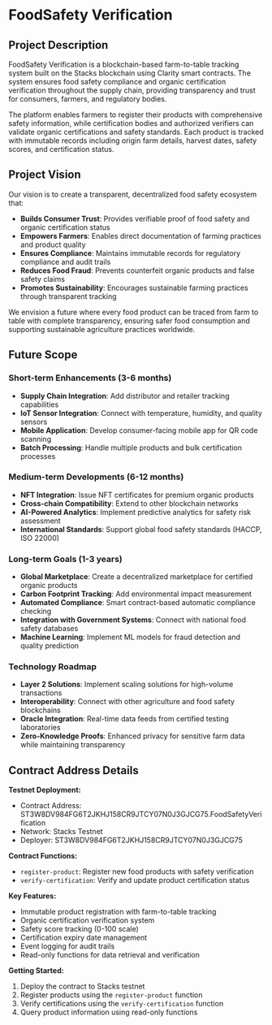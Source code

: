 # FoodSafety Verification

## Project Description

FoodSafety Verification is a blockchain-based farm-to-table tracking system built on the Stacks blockchain using Clarity smart contracts. The system ensures food safety compliance and organic certification verification throughout the supply chain, providing transparency and trust for consumers, farmers, and regulatory bodies.

The platform enables farmers to register their products with comprehensive safety information, while certification bodies and authorized verifiers can validate organic certifications and safety standards. Each product is tracked with immutable records including origin farm details, harvest dates, safety scores, and certification status.

## Project Vision

Our vision is to create a transparent, decentralized food safety ecosystem that:

- **Builds Consumer Trust**: Provides verifiable proof of food safety and organic certification status
- **Empowers Farmers**: Enables direct documentation of farming practices and product quality
- **Ensures Compliance**: Maintains immutable records for regulatory compliance and audit trails
- **Reduces Food Fraud**: Prevents counterfeit organic products and false safety claims
- **Promotes Sustainability**: Encourages sustainable farming practices through transparent tracking

We envision a future where every food product can be traced from farm to table with complete transparency, ensuring safer food consumption and supporting sustainable agriculture practices worldwide.

## Future Scope

### Short-term Enhancements (3-6 months)
- **Supply Chain Integration**: Add distributor and retailer tracking capabilities
- **IoT Sensor Integration**: Connect with temperature, humidity, and quality sensors
- **Mobile Application**: Develop consumer-facing mobile app for QR code scanning
- **Batch Processing**: Handle multiple products and bulk certification processes

### Medium-term Developments (6-12 months)
- **NFT Integration**: Issue NFT certificates for premium organic products
- **Cross-chain Compatibility**: Extend to other blockchain networks
- **AI-Powered Analytics**: Implement predictive analytics for safety risk assessment
- **International Standards**: Support global food safety standards (HACCP, ISO 22000)

### Long-term Goals (1-3 years)
- **Global Marketplace**: Create a decentralized marketplace for certified organic products
- **Carbon Footprint Tracking**: Add environmental impact measurement
- **Automated Compliance**: Smart contract-based automatic compliance checking
- **Integration with Government Systems**: Connect with national food safety databases
- **Machine Learning**: Implement ML models for fraud detection and quality prediction

### Technology Roadmap
- **Layer 2 Solutions**: Implement scaling solutions for high-volume transactions
- **Interoperability**: Connect with other agriculture and food safety blockchains
- **Oracle Integration**: Real-time data feeds from certified testing laboratories
- **Zero-Knowledge Proofs**: Enhanced privacy for sensitive farm data while maintaining transparency

## Contract Address Details

**Testnet Deployment:**
- Contract Address: ST3W8DV984FG6T2JKHJ158CR9JTCY07N0J3GJCG75.FoodSafetyVerification
- Network: Stacks Testnet
- Deployer: ST3W8DV984FG6T2JKHJ158CR9JTCY07N0J3GJCG75


**Contract Functions:**
- `register-product`: Register new food products with safety verification
- `verify-certification`: Verify and update product certification status

**Key Features:**
- Immutable product registration with farm-to-table tracking
- Organic certification verification system
- Safety score tracking (0-100 scale)
- Certification expiry date management
- Event logging for audit trails
- Read-only functions for data retrieval and verification

**Getting Started:**
1. Deploy the contract to Stacks testnet
2. Register products using the `register-product` function
3. Verify certifications using the `verify-certification` function
4. Query product information using read-only functions

